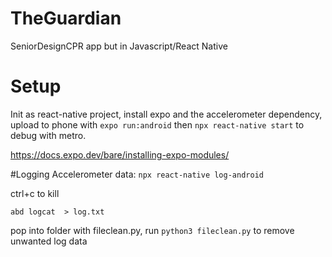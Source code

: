 # TheGuardian
SeniorDesignCPR app but in Javascript/React Native

# Setup
Init as react-native project, install expo and the accelerometer dependency, upload to phone with `expo run:android` then `npx react-native start` to debug with metro.

https://docs.expo.dev/bare/installing-expo-modules/

#Logging Accelerometer data:
`npx react-native log-android`

ctrl+c to kill

`abd logcat  > log.txt`

pop into folder with fileclean.py, run `python3 fileclean.py` to remove unwanted log data
